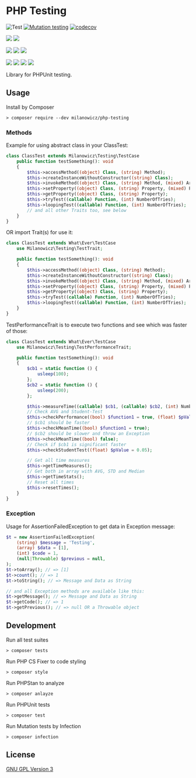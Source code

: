# PHP Testing
![Test](https://github.com/milanowicz/php-testing/workflows/Testing/badge.svg?branch=master)
[![Mutation testing](https://img.shields.io/endpoint?style=flat&url=https%3A%2F%2Fbadge-api.stryker-mutator.io%2Fgithub.com%2Fmilanowicz%2Fphp-testing%2Fmaster)](https://dashboard.stryker-mutator.io/reports/github.com/milanowicz/php-testing/master)
[![codecov](https://codecov.io/gh/milanowicz/php-testing/branch/master/graph/badge.svg?token=42G6ETI9NV)](https://codecov.io/gh/milanowicz/php-testing)

![](https://img.shields.io/packagist/php-v/milanowicz/php-testing)
![](https://img.shields.io/github/languages/top/milanowicz/php-testing)

![](https://img.shields.io/github/v/tag/milanowicz/php-testing)
![](https://img.shields.io/github/repo-size/milanowicz/php-testing)
![](https://img.shields.io/github/languages/code-size/milanowicz/php-testing)

![](https://img.shields.io/packagist/v/milanowicz/php-testing)
![](https://img.shields.io/packagist/dt/milanowicz/php-testing)
![](https://img.shields.io/packagist/dd/milanowicz/php-testing)
![](https://img.shields.io/packagist/dm/milanowicz/php-testing)


Library for PHPUnit testing.


## Usage

Install by Composer

```shell
> composer require --dev milanowicz/php-testing
```


### Methods

Example for using abstract class in your ClassTest:

```php
class ClassTest extends Milanowicz\Testing\TestCase
    public function testSomething(): void
    {
        $this->accessMethod((object) Class, (string) Method);
        $this->createInstanceWithoutConstructor((string) Class);
        $this->invokeMethod((object) Class, (string) Method, (mixed) ArgumentsForMethod);
        $this->setProperty((object) Class, (string) Property, (mixed) PropertyValue);
        $this->getProperty((object) Class, (string) Property);
        $this->tryTest((callable) Function, (int) NumberOfTries);
        $this->loopingTest((callable) Function, (int) NumberOfTries);
        // and all other Traits too, see below
    }
}
```

OR import Trait(s) for use it:

```php
class ClassTest extends What\Ever\TestCase
    use Milanowicz\Testing\TestTrait;

    public function testSomething(): void
    {
        $this->accessMethod((object) Class, (string) Method);
        $this->createInstanceWithoutConstructor((string) Class);
        $this->invokeMethod((object) Class, (string) Method, (mixed) ArgumentsForMethod);
        $this->setProperty((object) Class, (string) Property, (mixed) PropertyValue);
        $this->getProperty((object) Class, (string) Property);
        $this->tryTest((callable) Function, (int) NumberOfTries);
        $this->loopingTest((callable) Function, (int) NumberOfTries);
    }
}

```

TestPerformanceTrait is to execute two functions and see which was faster of those:

```php
class ClassTest extends What\Ever\TestCase
    use Milanowicz\Testing\TestPerformanceTrait;

    public function testSomething(): void
    {
        $cb1 = static function () {
            usleep(100);
        };
        $cb2 = static function () {
            usleep(200);
        };

        $this->measureTime((callable) $cb1, (callable) $cb2, (int) NumberOfTries);
        // Check AVG and Student-Test
        $this->checkPerformance((bool) $function1 = true, (float) $pValue = 0.05);
        // $cb1 should be faster 
        $this->checkMeanTime((bool) $function1 = true);
        // $cb2 should be slower and throw an Exception 
        $this->checkMeanTime((bool) false);
        // Check if $cb1 is significant faster
        $this->checkStudentTest((float) $pValue = 0.05);

        // Get all time measures
        $this->getTimeMeasures();
        // Get both in array with AVG, STD and Median 
        $this->getTimeStats();
        // Reset all times 
        $this->resetTimes(); 
    }
}
```


### Exception

Usage for AssertionFailedException to get data in Exception message:

```php
$t = new AssertionFailedException(
    (string) $message = 'Testing',
    (array) $data = [1],
    (int) $code = 1,
    (null|Throwable) $previous = null,
);
$t->toArray(); // => [1]
$t->count(); // => 1
$t->toString(); // => Message and Data as String

// and all Exception methods are available like this:
$t->getMessage(); // => Message and Data as String
$t->getCode(); // => 1
$t->getPrevious(); // => null OR a Throwable object
```


## Development

Run all test suites
```shell
> composer tests
```

Run PHP CS Fixer to code styling
```shell
> composer style
```

Run PHPStan to analyze
```shell
> composer anlayze
```

Run PHPUnit tests
```shell
> composer test
```

Run Mutation tests by Infection
```shell
> composer infection
```


## License

[GNU GPL Version 3](http://www.gnu.org/copyleft/gpl.html)
